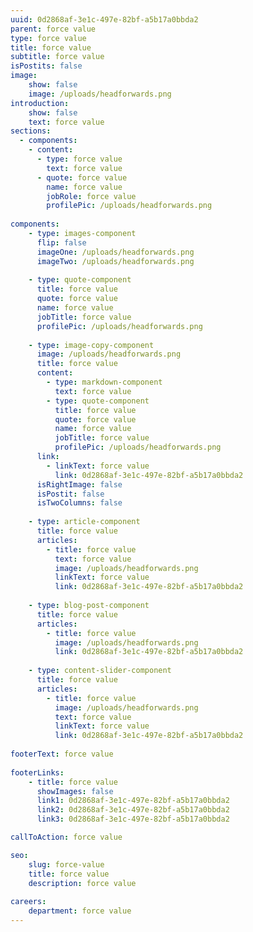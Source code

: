 ```yaml
---
uuid: 0d2868af-3e1c-497e-82bf-a5b17a0bbda2
parent: force value
type: force value
title: force value
subtitle: force value
isPostits: false
image: 
    show: false
    image: /uploads/headforwards.png
introduction:
    show: false
    text: force value
sections:
  - components:
    - content:
      - type: force value
        text: force value
      - quote: force value
        name: force value
        jobRole: force value
        profilePic: /uploads/headforwards.png
        
components:
    - type: images-component
      flip: false
      imageOne: /uploads/headforwards.png
      imageTwo: /uploads/headforwards.png
      
    - type: quote-component
      title: force value
      quote: force value
      name: force value
      jobTitle: force value
      profilePic: /uploads/headforwards.png
      
    - type: image-copy-component
      image: /uploads/headforwards.png
      title: force value
      content:
        - type: markdown-component
          text: force value
        - type: quote-component
          title: force value
          quote: force value
          name: force value
          jobTitle: force value
          profilePic: /uploads/headforwards.png
      link:
        - linkText: force value
          link: 0d2868af-3e1c-497e-82bf-a5b17a0bbda2
      isRightImage: false
      isPostit: false
      isTwoColumns: false
      
    - type: article-component
      title: force value
      articles:
        - title: force value
          text: force value
          image: /uploads/headforwards.png
          linkText: force value
          link: 0d2868af-3e1c-497e-82bf-a5b17a0bbda2
          
    - type: blog-post-component
      title: force value
      articles:
        - title: force value
          image: /uploads/headforwards.png
          link: 0d2868af-3e1c-497e-82bf-a5b17a0bbda2
          
    - type: content-slider-component
      title: force value
      articles:
        - title: force value
          image: /uploads/headforwards.png
          text: force value
          linkText: force value
          link: 0d2868af-3e1c-497e-82bf-a5b17a0bbda2
          
footerText: force value
          
footerLinks:
    - title: force value
      showImages: false
      link1: 0d2868af-3e1c-497e-82bf-a5b17a0bbda2
      link2: 0d2868af-3e1c-497e-82bf-a5b17a0bbda2
      link3: 0d2868af-3e1c-497e-82bf-a5b17a0bbda2

callToAction: force value

seo:
    slug: force-value
    title: force value
    description: force value
    
careers:
    department: force value
---
```

